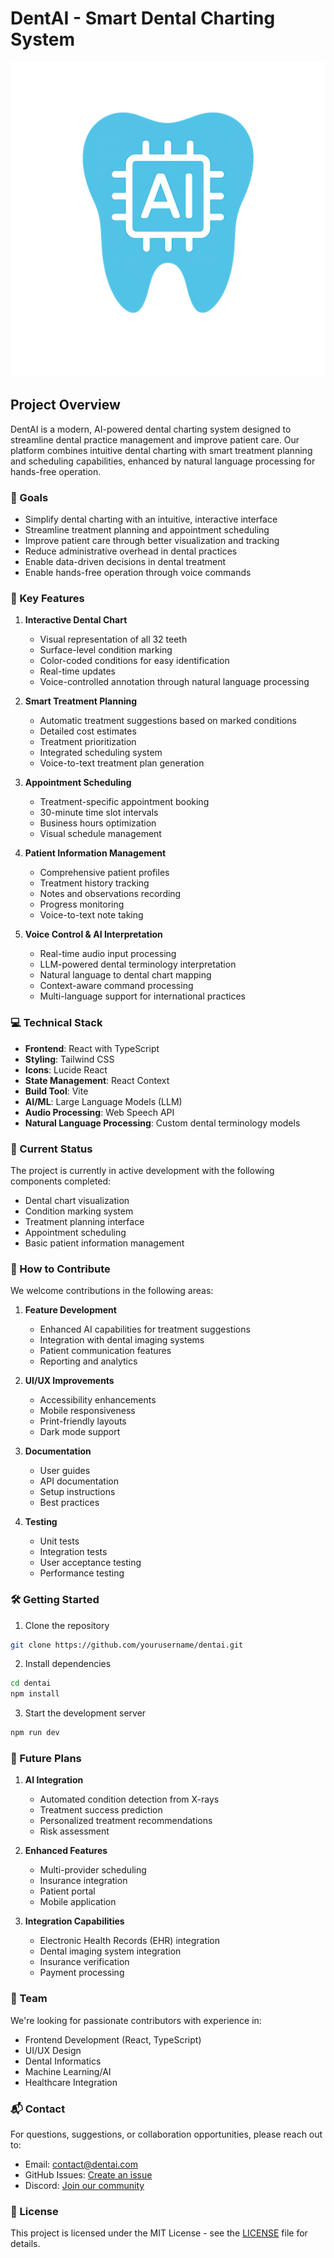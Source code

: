 # DentAI - Smart Dental Charting System

![DentAI Logo](src/assets/dentai-logo-simple.png)

## Project Overview

DentAI is a modern, AI-powered dental charting system designed to streamline dental practice management and improve patient care. Our platform combines intuitive dental charting with smart treatment planning and scheduling capabilities, enhanced by natural language processing for hands-free operation.

### 🎯 Goals

- Simplify dental charting with an intuitive, interactive interface
- Streamline treatment planning and appointment scheduling
- Improve patient care through better visualization and tracking
- Reduce administrative overhead in dental practices
- Enable data-driven decisions in dental treatment
- Enable hands-free operation through voice commands

### 🚀 Key Features

1. **Interactive Dental Chart**
   - Visual representation of all 32 teeth
   - Surface-level condition marking
   - Color-coded conditions for easy identification
   - Real-time updates
   - Voice-controlled annotation through natural language processing

2. **Smart Treatment Planning**
   - Automatic treatment suggestions based on marked conditions
   - Detailed cost estimates
   - Treatment prioritization
   - Integrated scheduling system
   - Voice-to-text treatment plan generation

3. **Appointment Scheduling**
   - Treatment-specific appointment booking
   - 30-minute time slot intervals
   - Business hours optimization
   - Visual schedule management

4. **Patient Information Management**
   - Comprehensive patient profiles
   - Treatment history tracking
   - Notes and observations recording
   - Progress monitoring
   - Voice-to-text note taking

5. **Voice Control & AI Interpretation**
   - Real-time audio input processing
   - LLM-powered dental terminology interpretation
   - Natural language to dental chart mapping
   - Context-aware command processing
   - Multi-language support for international practices

### 💻 Technical Stack

- **Frontend**: React with TypeScript
- **Styling**: Tailwind CSS
- **Icons**: Lucide React
- **State Management**: React Context
- **Build Tool**: Vite
- **AI/ML**: Large Language Models (LLM)
- **Audio Processing**: Web Speech API
- **Natural Language Processing**: Custom dental terminology models

### 🔄 Current Status

The project is currently in active development with the following components completed:
- Dental chart visualization
- Condition marking system
- Treatment planning interface
- Appointment scheduling
- Basic patient information management

### 🤝 How to Contribute

We welcome contributions in the following areas:

1. **Feature Development**
   - Enhanced AI capabilities for treatment suggestions
   - Integration with dental imaging systems
   - Patient communication features
   - Reporting and analytics

2. **UI/UX Improvements**
   - Accessibility enhancements
   - Mobile responsiveness
   - Print-friendly layouts
   - Dark mode support

3. **Documentation**
   - User guides
   - API documentation
   - Setup instructions
   - Best practices

4. **Testing**
   - Unit tests
   - Integration tests
   - User acceptance testing
   - Performance testing

### 🛠️ Getting Started

1. Clone the repository
```bash
git clone https://github.com/yourusername/dentai.git
```

2. Install dependencies
```bash
cd dentai
npm install
```

3. Start the development server
```bash
npm run dev
```

### 📝 Future Plans

1. **AI Integration**
   - Automated condition detection from X-rays
   - Treatment success prediction
   - Personalized treatment recommendations
   - Risk assessment

2. **Enhanced Features**
   - Multi-provider scheduling
   - Insurance integration
   - Patient portal
   - Mobile application

3. **Integration Capabilities**
   - Electronic Health Records (EHR) integration
   - Dental imaging system integration
   - Insurance verification
   - Payment processing

### 👥 Team

We're looking for passionate contributors with experience in:
- Frontend Development (React, TypeScript)
- UI/UX Design
- Dental Informatics
- Machine Learning/AI
- Healthcare Integration

### 📬 Contact

For questions, suggestions, or collaboration opportunities, please reach out to:
- Email: contact@dentai.com
- GitHub Issues: [Create an issue](https://github.com/yourusername/dentai/issues)
- Discord: [Join our community](https://discord.gg/dentai)

### 📄 License

This project is licensed under the MIT License - see the [LICENSE](LICENSE) file for details. 